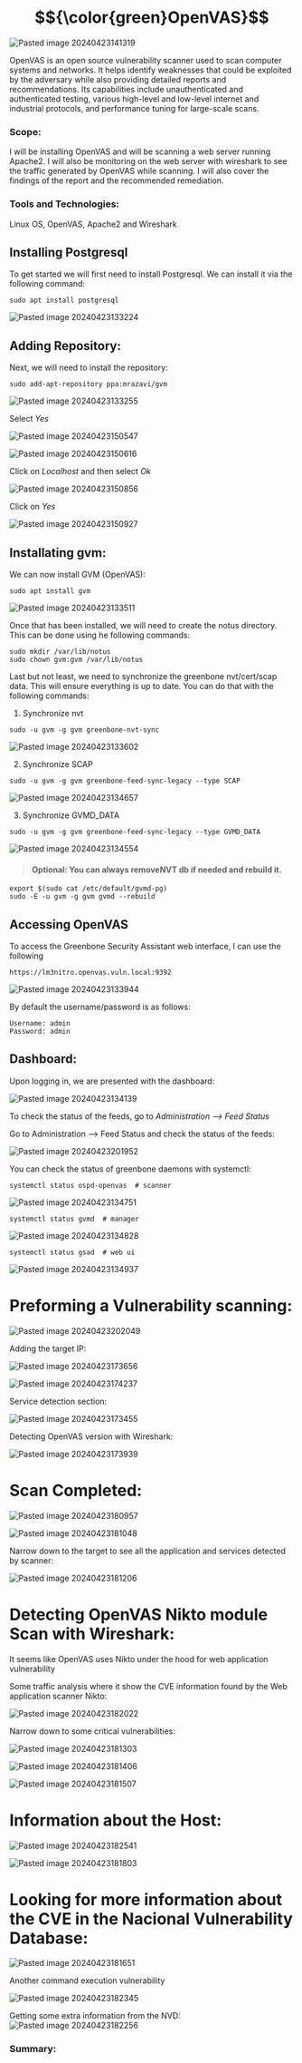 # $${\color{green}OpenVAS}$$

![Pasted image 20240423141319](https://github.com/lm3nitro/Projects/assets/55665256/d3705acd-bd4d-4684-aab8-ab72d7c8a0d5)

OpenVAS is an open source vulnerability scanner used to scan computer systems and networks. It helps identify weaknesses that could be exploited by the adversary while also providing detailed reports and recommendations. Its capabilities include unauthenticated and authenticated testing, various high-level and low-level internet and industrial protocols, and performance tuning for large-scale scans. 

### Scope: 

I will be installing OpenVAS and will be scanning a web server running Apache2. I will also be monitoring on the web server with wireshark to see the traffic generated by OpenVAS while scanning. I will also cover the findings of the report and the recommended remediation. 

### Tools and Technologies:
Linux OS, OpenVAS, Apache2 and Wireshark

## Installing Postgresql

To get started we will first need to install Postgresql. We can install it via the following command:

```
sudo apt install postgresql
```

![Pasted image 20240423133224](https://github.com/lm3nitro/Projects/assets/55665256/d159b274-a4b4-4e67-b0c3-2dd35efc012f)

## Adding Repository:

Next, we will need to install the repository:

```
sudo add-apt-repository ppa:mrazavi/gvm
```

![Pasted image 20240423133255](https://github.com/lm3nitro/Projects/assets/55665256/07e806db-2348-4b94-84e7-53195f742d19)

Select *Yes*

![Pasted image 20240423150547](https://github.com/lm3nitro/Projects/assets/55665256/5eee0f7b-b41e-44a0-8365-44cd8dcf4f32)

![Pasted image 20240423150616](https://github.com/lm3nitro/Projects/assets/55665256/b98373f4-2e80-4725-8edc-7ab3024f3510)

Click on *Localhost* and then select *Ok*

![Pasted image 20240423150856](https://github.com/lm3nitro/Projects/assets/55665256/72080701-1db9-4d83-a98c-0fe972373a48)

Click on *Yes*

![Pasted image 20240423150927](https://github.com/lm3nitro/Projects/assets/55665256/9589adce-fb59-404f-aca8-fc6980dacd31)

## Installating gvm:

We can now install GVM (OpenVAS):

```
sudo apt install gvm
```

![Pasted image 20240423133511](https://github.com/lm3nitro/Projects/assets/55665256/fd09e2e8-309f-4a7b-b690-a324f2476640)

Once that has been installed, we will need to create the notus directory. This can be done using he following commands:

```
sudo mkdir /var/lib/notus
sudo chown gvm:gvm /var/lib/notus
```

Last but not least, we need to synchronize the greenbone nvt/cert/scap data. This will ensure everything is up to date. You can do that with the following commands:

1. Synchronize nvt

```
sudo -u gvm -g gvm greenbone-nvt-sync
```

![Pasted image 20240423133602](https://github.com/lm3nitro/Projects/assets/55665256/a8b22b8d-531e-430e-ab51-d46ea5c47f84)

2. Synchronize SCAP

```
sudo -u gvm -g gvm greenbone-feed-sync-legacy --type SCAP
```

![Pasted image 20240423134657](https://github.com/lm3nitro/Projects/assets/55665256/b1ab685f-12d1-4266-8c8b-992b12e1ab3b)

3. Synchronize GVMD_DATA

```
sudo -u gvm -g gvm greenbone-feed-sync-legacy --type GVMD_DATA
```

![Pasted image 20240423134554](https://github.com/lm3nitro/Projects/assets/55665256/fe4bd50a-16eb-4303-922b-960e1d726c08)

>#### Optional: You can always removeNVT db if needed and rebuild it.
```
export $(sudo cat /etc/default/gvmd-pg)
sudo -E -u gvm -g gvm gvmd --rebuild
```
## Accessing OpenVAS

To access the Greenbone Security Assistant web interface, I can use the following 

```
https://lm3nitro.openvas.vuln.local:9392
```

![Pasted image 20240423133944](https://github.com/lm3nitro/Projects/assets/55665256/2a5323b6-662f-44aa-a409-0ad70836f7e2)


By default the username/password is as follows:

```
Username: admin
Password: admin
```

## Dashboard:

Upon logging in, we are presented with the dashboard:

![Pasted image 20240423134139](https://github.com/lm3nitro/Projects/assets/55665256/d3cef6a0-4936-4fc9-8729-26dbf19321a4)

To check the status of the feeds, go to *Administration --> Feed Status*

Go to Administration --> Feed Status and check the status of the feeds:

![Pasted image 20240423201952](https://github.com/lm3nitro/Projects/assets/55665256/f01df476-99c7-4552-8617-d963333851f0)



You can check the status of greenbone daemons with systemctl:

```
systemctl status ospd-openvas  # scanner
```

![Pasted image 20240423134751](https://github.com/lm3nitro/Projects/assets/55665256/6bc84cd9-2b1f-4d4f-81b4-21652360483a)

```
systemctl status gvmd  # manager
```
![Pasted image 20240423134828](https://github.com/lm3nitro/Projects/assets/55665256/4dc35cad-64c3-4c8a-a64a-19ca2ffc10f7)

```
systemctl status gsad  # web ui
```

![Pasted image 20240423134937](https://github.com/lm3nitro/Projects/assets/55665256/c96d714a-97a9-4d18-95b9-9d4e18b80f30)


# Preforming a Vulnerability scanning:

![Pasted image 20240423202049](https://github.com/lm3nitro/Projects/assets/55665256/6ceab7cf-21a3-4abd-bc77-11bf49e387c6)

Adding the target IP:

![Pasted image 20240423173656](https://github.com/lm3nitro/Projects/assets/55665256/10869848-70c9-4e5d-ab1d-c90cac6183dd)


![Pasted image 20240423174237](https://github.com/lm3nitro/Projects/assets/55665256/218125f8-5918-4b50-ad50-fd0716b4f7f3)


Service detection  section: 

![Pasted image 20240423173455](https://github.com/lm3nitro/Projects/assets/55665256/5a37965a-b22d-49ba-89aa-ff20a5e24f95)


Detecting OpenVAS version with Wireshark:  

![Pasted image 20240423173939](https://github.com/lm3nitro/Projects/assets/55665256/7bc7ee4f-5c63-46ad-a6ab-65a1a94b58ec)


# Scan Completed: 

![Pasted image 20240423180957](https://github.com/lm3nitro/Projects/assets/55665256/8fdf2918-6c07-4c3d-8202-2803ac3e2164)

![Pasted image 20240423181048](https://github.com/lm3nitro/Projects/assets/55665256/bdf233b7-351b-44f1-8234-34cbf1b7a168)


Narrow down to the target to see all the application and services detected by scanner:

![Pasted image 20240423181206](https://github.com/lm3nitro/Projects/assets/55665256/734d6e9d-cb9d-4f80-9823-052c89029763)




# Detecting OpenVAS Nikto module  Scan with Wireshark:

It seems like OpenVAS uses Nikto under the hood for web application vulnerability 

Some traffic analysis  where it show the CVE information found by the Web application scanner Nikto:

![Pasted image 20240423182022](https://github.com/lm3nitro/Projects/assets/55665256/d8462d38-3e51-414c-964a-1a74851dd7d2)




Narrow down to some critical vulnerabilities:


![Pasted image 20240423181303](https://github.com/lm3nitro/Projects/assets/55665256/4862f0a2-9e90-436d-8f9f-310ccbc4e386)

![Pasted image 20240423181406](https://github.com/lm3nitro/Projects/assets/55665256/d846c071-ad23-4ca5-988f-006698ac44cb)


![Pasted image 20240423181507](https://github.com/lm3nitro/Projects/assets/55665256/10615e36-6c4f-4aa1-8af2-c3b68ae636ef)


# Information about the Host:

![Pasted image 20240423182541](https://github.com/lm3nitro/Projects/assets/55665256/3f74b4ee-3b11-4102-8ac3-5f174174b56f)


![Pasted image 20240423181803](https://github.com/lm3nitro/Projects/assets/55665256/289a368c-bcbc-44d6-a3d4-01fd560423b5)


# Looking for more information about the CVE in the Nacional Vulnerability Database: 

![Pasted image 20240423181651](https://github.com/lm3nitro/Projects/assets/55665256/390c07d0-9ffe-4738-afda-83ae9ff605c1)



Another command execution vulnerability

![Pasted image 20240423182345](https://github.com/lm3nitro/Projects/assets/55665256/ae77d481-dbbc-4c92-a4d2-16b9ba707daa)



Getting some extra information from the NVD: 
![Pasted image 20240423182256](https://github.com/lm3nitro/Projects/assets/55665256/c5677576-1903-4ed8-ad53-c5405233da85)

### Summary: 


